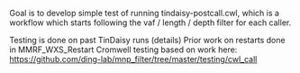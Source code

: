 Goal is to develop simple test of running tindaisy-postcall.cwl, which 
is a workflow which starts following the vaf / length / depth filter
for each caller.

Testing is done on past TinDaisy runs (details)
Prior work on restarts done in MMRF_WXS_Restart
Cromwell testing based on work here: https://github.com/ding-lab/mnp_filter/tree/master/testing/cwl_call


